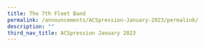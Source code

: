 ```yaml
---
title: The 7th Fleet Band
permalink: /announcements/ACSpression-January-2023/permalink/
description: ""
third_nav_title: ACSpression January 2023
---
```

